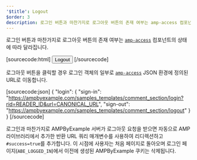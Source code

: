 ```yaml
---
'$title': Logout
$order: 3
description: 로그인 버튼과 마찬가지로 로그아웃 버튼의 존재 여부는 amp-access 컴포넌트의 상태에 따라 달라집니다...
---
```


로그인 버튼과 마찬가지로 로그아웃 버튼의 존재 여부는 [`amp-access`](../../../../documentation/components/reference/amp-access.md) 컴포넌트의 상태에 따라 달라집니다.

[sourcecode:html]
<button amp-access="loggedIn" amp-access-hide tabindex="0" on="tap:amp-access.login-sign-out" class="button-primary comment-button">Logout</button>
[/sourcecode]

로그아웃 버튼을 클릭할 경우 로그인 객체의 일부로 [`amp-access`](../../../../documentation/components/reference/amp-access.md) JSON 환경에 정의된 URL로 이동합니다.

[sourcecode:json]
{
"login": {
"sign-in": "https://ampbyexample.com/samples_templates/comment_section/login?rid=READER_ID&url=CANONICAL_URL",
"sign-out": "https://ampbyexample.com/samples_templates/comment_section/logout"
}
}
[/sourcecode]

로그인과 마찬가지로 AMPByExample 서버가 로그아웃 요청을 받으면 자동으로 AMP 라이브러리에서 추가한 반환 URL 쿼리 매개변수를 사용하여 리디렉션하고 `#success=true`를 추가합니다. 이 시점에 사용자는 처음 페이지로 돌아오며 로그인 페이지(`ABE_LOGGED_IN`)에서 이전에 생성된 AMPByExample 쿠키는 삭제됩니다.
